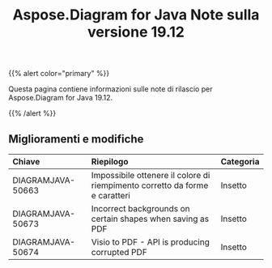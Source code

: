 ﻿---
title: Aspose.Diagram for Java Note sulla versione 19.12
type: docs
weight: 10
url: /it/java/aspose-diagram-for-java-19-12-release-notes/
---
{{% alert color="primary" %}} 

Questa pagina contiene informazioni sulle note di rilascio per Aspose.Diagram for Java 19.12.

{{% /alert %}} 
## **Miglioramenti e modifiche**

|**Chiave**|**Riepilogo**|**Categoria**|
|:- |:- |:- |
|DIAGRAMJAVA-50663|Impossibile ottenere il colore di riempimento corretto da forme e caratteri|Insetto|
|DIAGRAMJAVA-50673|Incorrect backgrounds on certain shapes when saving as PDF|Insetto|
|DIAGRAMJAVA-50674|Visio to PDF - API is producing corrupted PDF|Insetto|

